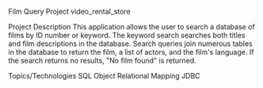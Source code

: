 Film Query Project
video_rental_store

Project Description
This application allows the user to search a database of films by ID number or keyword. The keyword search searches both titles and film descriptions in the database. Search queries join numerous tables in the database to return the film, a list of actors, and the film's language. If the search returns no results, "No film found" is returned.

Topics/Technologies
SQL
Object Relational Mapping
JDBC